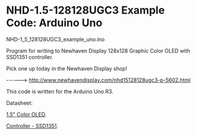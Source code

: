 NHD-1.5-128128UGC3 Example Code: Arduino Uno
==============================================

NHD-1_5_128128UGC3_example_uno.ino
 
 Program for writing to Newhaven Display 128x128 Graphic Color OLED with SSD1351 controller.
 
 Pick one up today in the Newhaven Display shop!
 
 ------> http://www.newhavendisplay.com/nhd15128128ugc3-p-5602.html
 
 This code is written for the Arduino Uno R3.
 
 Datasheet:
 
 [1.5" Color OLED](http://www.newhavendisplay.com/specs/NHD-1.5-128128UGC3.pdf).
 
 [Controller - SSD1351](http://www.newhavendisplay.com/app_notes/SSD1351.pdf).
 
